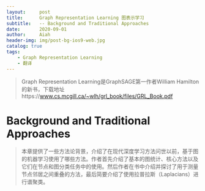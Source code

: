 ```yaml
---
layout:     post
title:      Graph Representation Learning 图表示学习
subtitle:   -- Background and Traditional Approaches
date:       2020-09-01
author:     Aiah
header-img: img/post-bg-ios9-web.jpg
catalog: true
tags:
    - Graph Representation Learning
    - 翻译
---
```

>Graph Representation Learning是GraphSAGE第一作者William Hamilton的新书，下载地址https://www.cs.mcgill.ca/~wlh/grl_book/files/GRL_Book.pdf

# Background and Traditional Approaches

>本章提供了一些方法论背景，介绍了在现代深度学习方法问世以前，基于图的机器学习使用了哪些方法。作者首先介绍了基本的图统计、核心方法以及它们在节点和图分类任务中的使用。然后作者在书中介绍并探讨了用于测量节点邻居之间重叠的方法，最后简要介绍了使用拉普拉斯（Laplacians）进行谱聚类。
